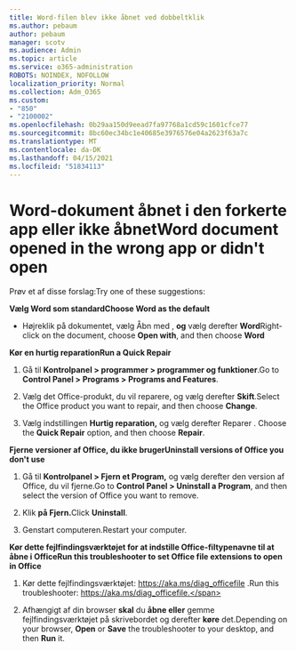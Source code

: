 ```yaml
---
title: Word-filen blev ikke åbnet ved dobbeltklik
ms.author: pebaum
author: pebaum
manager: scotv
ms.audience: Admin
ms.topic: article
ms.service: o365-administration
ROBOTS: NOINDEX, NOFOLLOW
localization_priority: Normal
ms.collection: Adm_O365
ms.custom:
- "850"
- "2100002"
ms.openlocfilehash: 0b29aa150d9eead7fa97768a1cd59c1601cfce77
ms.sourcegitcommit: 8bc60ec34bc1e40685e3976576e04a2623f63a7c
ms.translationtype: MT
ms.contentlocale: da-DK
ms.lasthandoff: 04/15/2021
ms.locfileid: "51834113"
---
```

# <a name="word-document-opened-in-the-wrong-app-or-didnt-open"></a><span data-ttu-id="836e9-102">Word-dokument åbnet i den forkerte app eller ikke åbnet</span><span class="sxs-lookup"><span data-stu-id="836e9-102">Word document opened in the wrong app or didn't open</span></span>

<span data-ttu-id="836e9-103">Prøv et af disse forslag:</span><span class="sxs-lookup"><span data-stu-id="836e9-103">Try one of these suggestions:</span></span>

<span data-ttu-id="836e9-104">**Vælg Word som standard**</span><span class="sxs-lookup"><span data-stu-id="836e9-104">**Choose Word as the default**</span></span>

- <span data-ttu-id="836e9-105">Højreklik på dokumentet, vælg Åbn med , **og** vælg derefter **Word**</span><span class="sxs-lookup"><span data-stu-id="836e9-105">Right-click on the document, choose **Open with**, and then choose **Word**</span></span>

<span data-ttu-id="836e9-106">**Kør en hurtig reparation**</span><span class="sxs-lookup"><span data-stu-id="836e9-106">**Run a Quick Repair**</span></span>

1. <span data-ttu-id="836e9-107">Gå til **Kontrolpanel > programmer > programmer og funktioner**.</span><span class="sxs-lookup"><span data-stu-id="836e9-107">Go to **Control Panel > Programs > Programs and Features**.</span></span>

2. <span data-ttu-id="836e9-108">Vælg det Office-produkt, du vil reparere, og vælg derefter **Skift**.</span><span class="sxs-lookup"><span data-stu-id="836e9-108">Select the Office product you want to repair, and then choose **Change**.</span></span>

3. <span data-ttu-id="836e9-109">Vælg indstillingen **Hurtig reparation,** og vælg derefter Reparer . </span><span class="sxs-lookup"><span data-stu-id="836e9-109">Choose the **Quick Repair** option, and then choose **Repair**.</span></span>

<span data-ttu-id="836e9-110">**Fjerne versioner af Office, du ikke bruger**</span><span class="sxs-lookup"><span data-stu-id="836e9-110">**Uninstall versions of Office you don't use**</span></span>

1. <span data-ttu-id="836e9-111">Gå til **Kontrolpanel > Fjern et Program,** og vælg derefter den version af Office, du vil fjerne.</span><span class="sxs-lookup"><span data-stu-id="836e9-111">Go to **Control Panel > Uninstall a Program**, and then select the version of Office you want to remove.</span></span>

2. <span data-ttu-id="836e9-112">Klik **på Fjern.**</span><span class="sxs-lookup"><span data-stu-id="836e9-112">Click **Uninstall**.</span></span>

3. <span data-ttu-id="836e9-113">Genstart computeren.</span><span class="sxs-lookup"><span data-stu-id="836e9-113">Restart your computer.</span></span>

<span data-ttu-id="836e9-114">**Kør dette fejlfindingsværktøjet for at indstille Office-filtypenavne til at åbne i Office**</span><span class="sxs-lookup"><span data-stu-id="836e9-114">**Run this troubleshooter to set Office file extensions to open in Office**</span></span>

1. <span data-ttu-id="836e9-115">Kør dette fejlfindingsværktøjet: https://aka.ms/diag_officefile .</span><span class="sxs-lookup"><span data-stu-id="836e9-115">Run this troubleshooter: https://aka.ms/diag_officefile.</span></span>

2. <span data-ttu-id="836e9-116">Afhængigt af din browser **skal** du **åbne eller** gemme fejlfindingsværktøjet på skrivebordet og derefter **køre** det.</span><span class="sxs-lookup"><span data-stu-id="836e9-116">Depending on your browser, **Open** or **Save** the troubleshooter to your desktop, and then **Run** it.</span></span>
